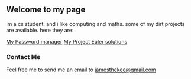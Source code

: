 ## Welcome to my page

im a cs student. 
and i like computing and maths. 
some of my dirt projects are available. 
here they are:

[My Password manager](https://github.com/jamesthekee/password-manager)
[My Project Euler solutions](https://github.com/jamesthekee/project-euler)


### Contact Me

Feel free me to send me an email to jamesthekee@gmail.com
